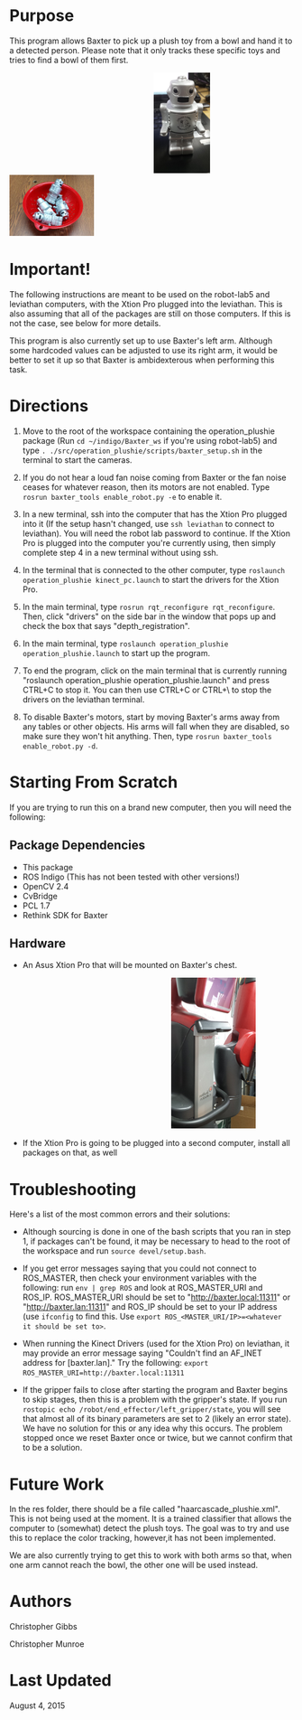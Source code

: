 Purpose
=====
This program allows Baxter to pick up a plush toy from a bowl and hand it to a detected person. Please note that it only tracks these specific toys and tries to find a bowl of them first.

&nbsp;&nbsp;&nbsp;&nbsp;&nbsp;&nbsp;&nbsp;&nbsp;&nbsp;&nbsp;&nbsp;&nbsp;&nbsp;&nbsp;&nbsp;&nbsp;&nbsp;&nbsp;&nbsp;&nbsp;&nbsp;&nbsp;&nbsp;&nbsp;&nbsp;&nbsp;&nbsp;&nbsp;&nbsp;&nbsp;&nbsp;&nbsp;&nbsp;&nbsp;&nbsp;&nbsp;&nbsp;&nbsp;&nbsp;&nbsp;&nbsp;&nbsp;&nbsp;&nbsp;&nbsp;&nbsp;&nbsp;&nbsp;&nbsp;&nbsp;&nbsp;&nbsp;&nbsp;&nbsp;&nbsp;&nbsp;&nbsp;&nbsp;&nbsp;&nbsp;&nbsp;&nbsp;&nbsp;&nbsp;
![Logo](https://github.com/idkm23/operation_plushie/blob/master/res/plush_toy.png)
&nbsp;&nbsp;&nbsp;&nbsp;
![Logo](https://github.com/idkm23/operation_plushie/blob/master/res/Plushie%20Bowl.jpg)

Important!
=====
The following instructions are meant to be used on the robot-lab5 and leviathan computers, with the Xtion Pro plugged into the leviathan. This is also assuming that all of the packages are still on those computers. If this is not the case, see below for more details.

This program is also currently set up to use Baxter's left arm. Although some hardcoded values can be adjusted to use its right arm, it would be better to set it up so that Baxter is ambidexterous when performing this task. 

Directions
=====
1. Move to the root of the workspace containing the operation_plushie package (Run ```cd ~/indigo/Baxter_ws``` if you're using robot-lab5) and type ```. ./src/operation_plushie/scripts/baxter_setup.sh``` in the terminal to start the cameras.

2. If you do not hear a loud fan noise coming from Baxter or the fan noise ceases for whatever reason, then its motors are not enabled. Type ```rosrun baxter_tools enable_robot.py -e``` to enable it.

3. In a new terminal, ssh into the computer that has the Xtion Pro plugged into it (If the setup hasn't changed, use ```ssh leviathan``` to connect to leviathan). You will need the robot lab password to continue. If the Xtion Pro is plugged into the computer you're currently using, then simply complete step 4 in a new terminal without using ssh.

4. In the terminal that is connected to the other computer, type ```roslaunch operation_plushie kinect_pc.launch``` to start the drivers for the Xtion Pro.

5. In the main terminal, type ```rosrun rqt_reconfigure rqt_reconfigure```. Then, click "drivers" on the side bar in the window that pops up and check the box that says "depth_registration".

6. In the main terminal, type ```roslaunch operation_plushie operation_plushie.launch``` to start up the program.

7. To end the program, click on the main terminal that is currently running "roslaunch operation_plushie operation_plushie.launch" and press CTRL+C to stop it. You can then use CTRL+C or CTRL+\ to stop the drivers on the leviathan terminal.

8. To disable Baxter's motors, start by moving Baxter's arms away from any tables or other objects. His arms will fall when they are disabled, so make sure they won't hit anything. Then, type ```rosrun baxter_tools enable_robot.py -d```.

Starting From Scratch
=====
If you are trying to run this on a brand new computer, then you will need the following:

Package Dependencies
-----
  - This package
  - ROS Indigo (This has not been tested with other versions!)
  - OpenCV 2.4
  - CvBridge
  - PCL 1.7
  - Rethink SDK for Baxter
  
Hardware
-------
  - An Asus Xtion Pro that will be mounted on Baxter's chest.
  
&nbsp;&nbsp;&nbsp;&nbsp;&nbsp;&nbsp;&nbsp;&nbsp;&nbsp;&nbsp;&nbsp;&nbsp;&nbsp;&nbsp;&nbsp;&nbsp;&nbsp;&nbsp;&nbsp;&nbsp;&nbsp;&nbsp;&nbsp;&nbsp;&nbsp;&nbsp;&nbsp;&nbsp;&nbsp;&nbsp;&nbsp;&nbsp;&nbsp;&nbsp;&nbsp;&nbsp;&nbsp;&nbsp;&nbsp;&nbsp;&nbsp;&nbsp;&nbsp;&nbsp;&nbsp;&nbsp;&nbsp;&nbsp;&nbsp;&nbsp;&nbsp;&nbsp;&nbsp;&nbsp;&nbsp;&nbsp;&nbsp;&nbsp;&nbsp;&nbsp;&nbsp;&nbsp;&nbsp;&nbsp;&nbsp;&nbsp;&nbsp;&nbsp;&nbsp;&nbsp;&nbsp;&nbsp;&nbsp;![Logo](https://github.com/idkm23/operation_plushie/blob/master/res/xtion_pro_chest_image.png)

  - If the Xtion Pro is going to be plugged into a second computer, install all packages on that, as well  

Troubleshooting
=====
Here's a list of the most common errors and their solutions:

  - Although sourcing is done in one of the bash scripts that you ran in step 1, if packages can't be found, it may be           necessary to head to the root of the workspace and run ```source devel/setup.bash```.

  - If you get error messages saying that you could not connect to ROS_MASTER, then check your environment variables with       the following: run ```env | grep ROS``` and look at ROS_MASTER_URI and ROS_IP. ROS_MASTER_URI should be set to               "http://baxter.local:11311" or "http://baxter.lan:11311" and ROS_IP should be set to your IP address (use ```ifconfig```     to find this. Use ```export ROS_<MASTER_URI/IP>=<whatever it should be set to>```.
  
  - When running the Kinect Drivers (used for the Xtion Pro) on leviathan, it may provide an error message saying "Couldn't     find an AF_INET address for [baxter.lan]." Try the following: ```export ROS_MASTER_URI=http://baxter.local:11311```
  
  - If the gripper fails to close after starting the program and Baxter begins to skip stages, then this is a problem with       the gripper's state. If you run ```rostopic echo /robot/end_effector/left_gripper/state```, you will see that almost all     of its binary parameters are set to 2 (likely an error state). We have no solution for this or any idea why this occurs.     The problem stopped once we reset Baxter once or twice, but we cannot confirm that to be a solution.

Future Work
=====
In the res folder, there should be a file called "haarcascade_plushie.xml". This is not being used at the moment. It is a trained classifier that allows the computer to (somewhat) detect the plush toys. The goal was to try and use this to replace the color tracking, however,it has not been implemented.

We are also currently trying to get this to work with both arms so that, when one arm cannot reach the bowl, the other one will be used instead.
  
Authors
=====
Christopher Gibbs

Christopher Munroe

Last Updated
=====
August 4, 2015

